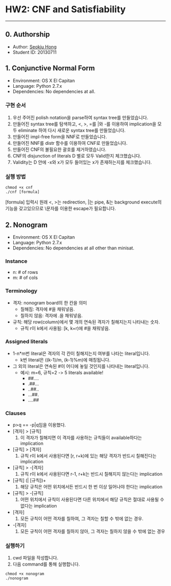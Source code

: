 # HW2: CNF and Satisfiability
---
## 0. Authorship
- Author: [Seokju Hong](https://github.com/suckzoo)
- Student ID: 20130711

## 1. Conjunctive Normal Form

- Environment: OS X El Capitan
- Language: Python 2.7.x
- Dependencies: No dependencies at all.

### 구현 순서
1. 우선 주어진 polish notation을 parse하여 syntax tree를 만들었습니다.
2. 만들어진 syntax tree를 탐색하고, <, >, =를 |와 -를 이용하여 implication을
모두 eliminate 하여 다시 새로운 syntax tree를 만들었습니다.
3. 만들어진 impl-free form을 NNF로 만들었습니다.
4. 만들어진 NNF를 distr 함수를 이용하여 CNF로 만들었습니다.
5. 만들어진 CNF의 불필요한 괄호를 제거하였습니다.
6. CNF의 disjunction of literals D 별로 모두 Valid한지 체크했습니다.
7. Validity는 D 안에 -x와 x가 모두 들어있는 x가 존재하는지를 체크했습니다.

### 실행 방법
```shell
chmod +x cnf
./cnf [formula]
```
\[formula\] 입력시 원래 <, >는 redirection, |는 pipe, &는 background execute의 
기능을 갖고있으므로 \\문자를 이용한 escape가 필요합니다.


## 2. Nonogram

- Environment: OS X El Capitan
- Language: Python 2.7.x
- Dependencies: No dependencies at all other than minisat.

### Instance
- n: # of rows
- m: # of cols

### Terminology
- 격자: nonogram board의 한 칸을 의미
  - 칠해짐: 격자에 #을 채워넣음.
  - 칠하지 않음: 격자에 .을 채워넣음.
- 규칙: 해당 row(column)에서 몇 개의 연속된 격자가 칠해지는지 나타내는 숫자. 
  - 규칙 r이 k에서 사용됨: [k, k+r)에 #을 채워넣음.

### Assigned literals
- 1-n\*m번 literal은 격자의 각 칸이 칠해지는지 여부를 나타는 literal입니다.
  - k번 literal은 ((k-1)/m, (k-1)%m)에 매칭됩니다.
- 그 외의 literal은 연속된 #이 어디에 놓일 것인지를 나타내는 literal입니다.
  - 예시: m=6, 규칙=2 -> 5 literals available!
    - ##....
    - .##...
    - ..##..
    - ...##.
    - ....##

### Clauses
- p\>q == -p|q임을 이용했다.
- \[격자\] \> \[규칙\]
  1. 이 격자가 칠해지면 이 격자를 사용하는 규칙들이 available하다는 implication
- \[규칙\] \> \[격자\]
  1. 규칙 r이 k에서 사용된다면 [r, r+k)에 있는 해당 격자가 반드시 칠해진다는
     implication
- \[규칙\] \> -\[격자\]
  1. 규칙 r이 k에서 사용된다면 r-1, r+k는 반드시 칠해지지 않는다는 implication
- \[규칙\] (| \[규칙\])+
  1. 해당 규칙은 어떤 위치에서든 반드시 한 번 이상 일어나야 한다는 implication
- \[규칙\] \> -\[규칙\]
  1. 어떤 위치에서 규칙이 사용된다면 다른 위치에서 해당 규칙은 절대로
     사용될 수 없다는 implication
- \[격자\]
  1. 모든 규칙이 어떤 격자를 칠하여, 그 격자는 칠할 수 밖에 없는 경우.
- -\[격자\]
  1. 모든 규칙이 어떤 격자를 칠하지 않아, 그 격자는 칠하지 않을 수 밖에 없는
     경우

### 실행하기
1. cwd 파일을 작성합니다.
2. 다음 command를 통해 실행합니다.
```shell
chmod +x nonogram
./nonogram
```

